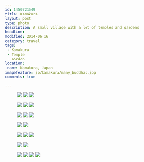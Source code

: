 ```yaml
---
id: 1450721549
title: Kamakura
layout: post
type: photo
description: A small village with a lot of temples and gardens
headline: 
modified: 2014-06-16
category: travel
tags:
 - Kamakura
 - Temple
 - Garden
location:
 name: Kamakura, Japan
imagefeature: jp/kamakura/many_buddhas.jpg
comments: true

---
```


<figure class="half">
  <a href="/images/jp/kamakura/kamakura_2.jpg"><img src="/images/scale/jp/kamakura/kamakura_2.jpg"/></a>
  <a href="/images/jp/kamakura/kamakura_1.jpg"><img src="/images/scale/jp/kamakura/kamakura_1.jpg"/></a>
  <a href="/images/jp/kamakura/kamakura_4.jpg"><img src="/images/scale/jp/kamakura/kamakura_4.jpg"/></a>
  <figcaption></figcaption>
</figure>

<figure class="third">
  <a href="/images/jp/kamakura/dragon_1.jpg"><img src="/images/scale/jp/kamakura/dragon_1.jpg"/></a>
  <a href="/images/jp/kamakura/dragon_2.jpg"><img src="/images/scale/jp/kamakura/dragon_2.jpg"/></a>
  <a href="/images/jp/kamakura/dragon_bear.jpg"><img src="/images/scale/jp/kamakura/dragon_bear.jpg"/></a>
  <figcaption></figcaption>
</figure>

<figure class="third">
  <a href="/images/jp/kamakura/golden_statue.jpg"><img src="/images/scale/jp/kamakura/golden_statue.jpg"/></a>
  <a href="/images/jp/kamakura/kamakura_3.jpg"><img src="/images/scale/jp/kamakura/kamakura_3.jpg"/></a>
  <a href="/images/jp/kamakura/doll.jpg"><img src="/images/scale/jp/kamakura/doll.jpg"/></a>
  <figcaption></figcaption>
</figure>

<figure class="half">
  <a href="/images/jp/kamakura/daibutsu_2.jpg"><img src="/images/scale/jp/kamakura/daibutsu_2.jpg"/></a>
  <a href="/images/jp/kamakura/daibutsu_shoes.jpg"><img src="/images/scale/jp/kamakura/daibutsu_shoes.jpg"/></a>
  <figcaption></figcaption>
</figure>

<figure class="third">
  <a href="/images/jp/kamakura/buddha_monument.jpg"><img src="/images/scale/jp/kamakura/buddha_monument.jpg"/></a>
  <a href="/images/jp/kamakura/clones.jpg"><img src="/images/scale/jp/kamakura/clones.jpg"/></a>
  <a href="/images/jp/kamakura/many_buddhas.jpg"><img src="/images/scale/jp/kamakura/many_buddhas.jpg"/></a>
  <figcaption></figcaption>
</figure>

<figure class="half">
  <a href="/images/jp/kamakura/tree_1.jpg"><img src="/images/scale/jp/kamakura/tree_1.jpg"/></a>
  <a href="/images/jp/kamakura/ajisai_6.jpg"><img src="/images/scale/jp/kamakura/ajisai_6.jpg"/></a>
  <figcaption></figcaption>
</figure>

<figure class="quarter">
  <a href="/images/jp/kamakura/ajisai_7.jpg"><img src="/images/scale/jp/kamakura/ajisai_7.jpg"/></a>
  <a href="/images/jp/kamakura/ajisai_8.jpg"><img src="/images/scale/jp/kamakura/ajisai_8.jpg"/></a>
  <a href="/images/jp/kamakura/ajisai_3.jpg"><img src="/images/scale/jp/kamakura/ajisai_3.jpg"/></a>
  <a href="/images/jp/kamakura/ajisai_4.jpg"><img src="/images/scale/jp/kamakura/ajisai_4.jpg"/></a>
  <figcaption></figcaption>
</figure>

